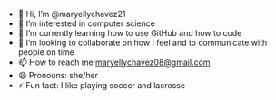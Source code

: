 - 👋 Hi, I’m @maryellychavez21
- 👀 I’m interested in computer science
- 🌱 I’m currently learning how to use GitHub and how to code
- 💞️ I’m looking to collaborate on how I feel and to communicate with people on time
- 📫 How to reach me maryellychavez08@gmail.com
- 😄 Pronouns: she/her
- ⚡ Fun fact: I like playing soccer and lacrosse

<!---
maryellychavez21/maryellychavez21 is a ✨ special ✨ repository because its `README.md` (this file) appears on your GitHub profile.
You can click the Preview link to take a look at your changes.
--->

